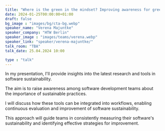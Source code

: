 ```yaml
---
title: "Where is the green in the mindset? Improving awareness for green coding  in the software development proces"
date: 2024-01-25T00:00:00+01:00
draft: false
bg_image : "images/bg/cta-bg.webp"
speaker_name: "Verena Majuntke"
speaker_company: "HTW Berlin"
speaker_image : "images/teams/verena.webp"
speaker_link: "speaker/verena-majuntke/"
talk_room: "TBA"
talk_date: 25.04.2024 10:00

type : "talk"
---
```


In my presentation, I'll provide insights into the latest research and tools in software sustainability. 

The aim is to raise awareness among software development teams about the importance of sustainable practices. 

I will discuss how these tools can be integrated into workflows, enabling continuous evaluation and improvement of software sustainability. 

This approach will guide teams in consistently measuring their software's sustainability and identifying effective strategies for improvement.
